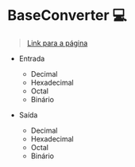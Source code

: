 # BaseConverter :computer:
> [Link para a página](https://viniciusmiiller.github.io/BaseConverter/)


- Entrada
  - Decimal
  - Hexadecimal
  - Octal
  - Binário
  
- Saída
  - Decimal
  - Hexadecimal
  - Octal
  - Binário
